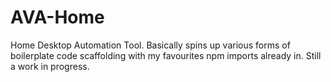 # AVA-Home
Home Desktop Automation Tool.
Basically spins up various forms of boilerplate code scaffolding with my favourites npm imports already in.
Still a work in progress.
